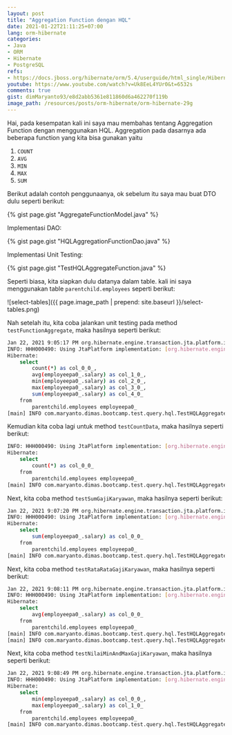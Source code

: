 ```yaml
---
layout: post
title: "Aggregation Function dengan HQL"
date: 2021-01-22T21:11:25+07:00
lang: orm-hibernate
categories:
- Java
- ORM
- Hibernate
- PostgreSQL
refs: 
- https://docs.jboss.org/hibernate/orm/5.4/userguide/html_single/Hibernate_User_Guide.html#hql-aggregate-functions
youtube: https://www.youtube.com/watch?v=Uk8EeL4YUr0&t=6532s
comments: true
gist: dimMaryanto93/e8d2abb5361e811860d6a462270f119b
image_path: /resources/posts/orm-hibernate/orm-hibernate-29g
---
```


Hai, pada kesempatan kali ini saya mau membahas tentang Aggregation Function dengan menggunakan HQL. Aggregation pada dasarnya ada beberapa function yang kita bisa gunakan yaitu 

1. `COUNT`
2. `AVG`
3. `MIN`
4. `MAX`
5. `SUM`

Berikut adalah contoh penggunaanya, ok sebelum itu saya mau buat DTO dulu seperti berikut:

{% gist page.gist "AggregateFunctionModel.java" %}

Implementasi DAO:

{% gist page.gist "HQLAggregationFunctionDao.java" %}

Implementasi Unit Testing: 

{% gist page.gist "TestHQLAggregateFunction.java" %}

Seperti biasa, kita siapkan dulu datanya dalam table. kali ini saya menggunakan table `parentchild.employees` seperti berikut:

![select-tables]({{ page.image_path | prepend: site.baseurl }}/select-tables.png)

Nah setelah itu, kita coba jalankan unit testing pada method `testFunctionAggregate`, maka hasilnya seperti berikut:

```bash
Jan 22, 2021 9:05:17 PM org.hibernate.engine.transaction.jta.platform.internal.JtaPlatformInitiator initiateService
INFO: HHH000490: Using JtaPlatform implementation: [org.hibernate.engine.transaction.jta.platform.internal.NoJtaPlatform]
Hibernate: 
    select
        count(*) as col_0_0_,
        avg(employeepa0_.salary) as col_1_0_,
        min(employeepa0_.salary) as col_2_0_,
        max(employeepa0_.salary) as col_3_0_,
        sum(employeepa0_.salary) as col_4_0_ 
    from
        parentchild.employees employeepa0_
[main] INFO com.maryanto.dimas.bootcamp.test.query.hql.TestHQLAggregateFunction - data: AggregateFunctionModel(countFunction=3, avgFunction=5500000.0, minFunction=3000000.00, maxFunction=10000000.00, sumFunction=16500000.00)
```

Kemudian kita coba lagi untuk method `testCountData`, maka hasilnya seperti berikut:

```bash
INFO: HHH000490: Using JtaPlatform implementation: [org.hibernate.engine.transaction.jta.platform.internal.NoJtaPlatform]
Hibernate: 
    select
        count(*) as col_0_0_ 
    from
        parentchild.employees employeepa0_
[main] INFO com.maryanto.dimas.bootcamp.test.query.hql.TestHQLAggregateFunction - data: 3
```

Next, kita coba method `testSumGajiKaryawan`, maka hasilnya seperti berikut:

```bash
Jan 22, 2021 9:07:20 PM org.hibernate.engine.transaction.jta.platform.internal.JtaPlatformInitiator initiateService
INFO: HHH000490: Using JtaPlatform implementation: [org.hibernate.engine.transaction.jta.platform.internal.NoJtaPlatform]
Hibernate: 
    select
        sum(employeepa0_.salary) as col_0_0_ 
    from
        parentchild.employees employeepa0_
[main] INFO com.maryanto.dimas.bootcamp.test.query.hql.TestHQLAggregateFunction - data: 16500000.00
```

Next, kita coba method `testRataRataGajiKaryawan`, maka hasilnya seperti berikut:

```bash
Jan 22, 2021 9:08:11 PM org.hibernate.engine.transaction.jta.platform.internal.JtaPlatformInitiator initiateService
INFO: HHH000490: Using JtaPlatform implementation: [org.hibernate.engine.transaction.jta.platform.internal.NoJtaPlatform]
Hibernate: 
    select
        avg(employeepa0_.salary) as col_0_0_ 
    from
        parentchild.employees employeepa0_
[main] INFO com.maryanto.dimas.bootcamp.test.query.hql.TestHQLAggregateFunction - data: 5500000.0
[main] INFO com.maryanto.dimas.bootcamp.test.query.hql.TestHQLAggregateFunction - destroy hibernate session!
```

Next, kita coba method `testNilaiMinAndMaxGajiKaryawan`, maka hasilnya seperti berikut:

```bash
Jan 22, 2021 9:08:49 PM org.hibernate.engine.transaction.jta.platform.internal.JtaPlatformInitiator initiateService
INFO: HHH000490: Using JtaPlatform implementation: [org.hibernate.engine.transaction.jta.platform.internal.NoJtaPlatform]
Hibernate: 
    select
        min(employeepa0_.salary) as col_0_0_,
        max(employeepa0_.salary) as col_1_0_ 
    from
        parentchild.employees employeepa0_
[main] INFO com.maryanto.dimas.bootcamp.test.query.hql.TestHQLAggregateFunction - data: {min: 3000000.00, max: 10000000.00}
```